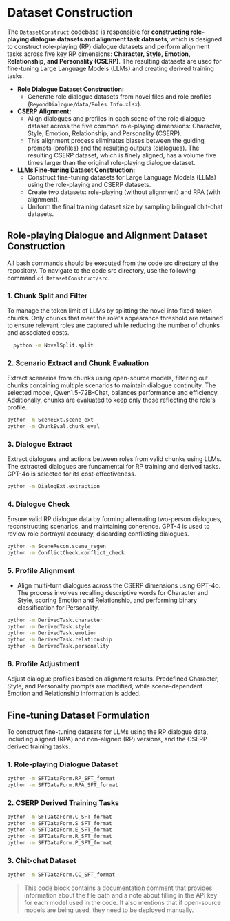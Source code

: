 # Dataset Construction

The `DatasetConstruct` codebase is responsible for **constructing role-playing dialogue datasets and alignment task datasets**, which is designed to construct role-playing (RP) dialogue datasets and perform alignment tasks across five key RP dimensions: **Character, Style, Emotion, Relationship, and Personality (CSERP)**. The resulting datasets are used for fine-tuning Large Language Models (LLMs) and creating derived training tasks.

- **Role Dialogue Dataset Construction:**
  - Generate role dialogue datasets from novel files and role profiles (`BeyondDialogue/data/Roles Info.xlsx`).
- **CSERP Alignment:**
  - Align dialogues and profiles in each scene of the role dialogue dataset across the five common role-playing dimensions: Character, Style, Emotion, Relationship, and Personality (CSERP).
  - This alignment process eliminates biases between the guiding prompts (profiles) and the resulting outputs (dialogues). The resulting CSERP dataset, which is finely aligned, has a volume five times larger than the original role-playing dialogue dataset.
- **LLMs Fine-tuning Dataset Construction:**
  - Construct fine-tuning datasets for Large Language Models (LLMs) using the role-playing and CSERP datasets.
  - Create two datasets: role-playing (without alignment) and RPA (with alignment).
  - Uniform the final training dataset size by sampling bilingual chit-chat datasets.


## Role-playing Dialogue and Alignment Dataset Construction

All bash commands should be executed from the code src directory of the repository. To navigate to the code src directory, use the following command `cd DatasetConstruct/src`.

### 1. Chunk Split and Filter
To manage the token limit of LLMs by splitting the novel into fixed-token chunks. Only chunks that meet the role's appearance threshold are retained to ensure relevant roles are captured while reducing the number of chunks and associated costs.

```bash
  python -m NovelSplit.split
```
### 2. Scenario Extract and Chunk Evaluation
Extract scenarios from chunks using open-source models, filtering out chunks containing multiple scenarios to maintain dialogue continuity. The selected model, Qwen1.5-72B-Chat, balances performance and efficiency. Additionally, chunks are evaluated to keep only those reflecting the role's profile.

```bash
python -m SceneExt.scene_ext
python -m ChunkEval.chunk_eval
```

### 3. Dialogue Extract
Extract dialogues and actions between roles from valid chunks using LLMs. The extracted dialogues are fundamental for RP training and derived tasks. GPT-4o is selected for its cost-effectiveness.

```bash
python -m DialogExt.extraction
```

### 4. Dialogue Check
Ensure valid RP dialogue data by forming alternating two-person dialogues, reconstructing scenarios, and maintaining coherence. GPT-4 is used to review role portrayal accuracy, discarding conflicting dialogues.

```bash
python -m SceneRecon.scene_regen
python -m ConflictCheck.conflict_check
```

### 5. Profile Alignment
- Align multi-turn dialogues across the CSERP dimensions using GPT-4o. The process involves recalling descriptive words for Character and Style, scoring Emotion and Relationship, and performing binary classification for Personality.

```bash
python -m DerivedTask.character
python -m DerivedTask.style
python -m DerivedTask.emotion
python -m DerivedTask.relationship
python -m DerivedTask.personality
```

### 6. Profile Adjustment
Adjust dialogue profiles based on alignment results. Predefined Character, Style, and Personality prompts are modified, while scene-dependent Emotion and Relationship information is added.

## Fine-tuning Dataset Formulation

To construct fine-tuning datasets for LLMs using the RP dialogue data, including aligned (RPA) and non-aligned (RP) versions, and the CSERP-derived training tasks.

### 1. Role-playing Dialogue Dataset
```bash
python -m SFTDataForm.RP_SFT_format
python -m SFTDataForm.RPA_SFT_format
```

### 2. CSERP Derived Training Tasks
```bash
python -m SFTDataForm.C_SFT_format
python -m SFTDataForm.S_SFT_format
python -m SFTDataForm.E_SFT_format
python -m SFTDataForm.R_SFT_format
python -m SFTDataForm.P_SFT_format
```

### 3. Chit-chat Dataset
```bash
python -m SFTDataForm.CC_SFT_format
```

>This code block contains a documentation comment that provides information about the file path and a note about filling in the API key for each model used in the code. It also mentions that if open-source models are being used, they need to be deployed manually.